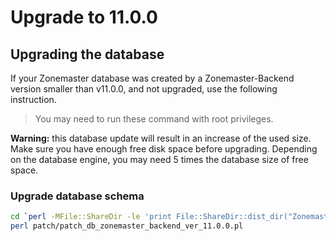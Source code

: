 # Upgrade to 11.0.0

## Upgrading the database

If your Zonemaster database was created by a Zonemaster-Backend version smaller
than v11.0.0, and not upgraded, use the following instruction.

> You may need to run these command with root privileges.

**Warning:** this database update will result in an increase of the used size.
Make sure you have enough free disk space before upgrading. Depending on the
database engine, you may need 5 times the database size of free space.

### Upgrade database schema

```sh
cd `perl -MFile::ShareDir -le 'print File::ShareDir::dist_dir("Zonemaster-Backend")'`
perl patch/patch_db_zonemaster_backend_ver_11.0.0.pl
```
